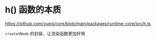 # h() 函数的本质

https://github.com/vuejs/core/blob/main/packages/runtime-core/src/h.ts

`createVNode` 的封装，让渲染函数更加好用